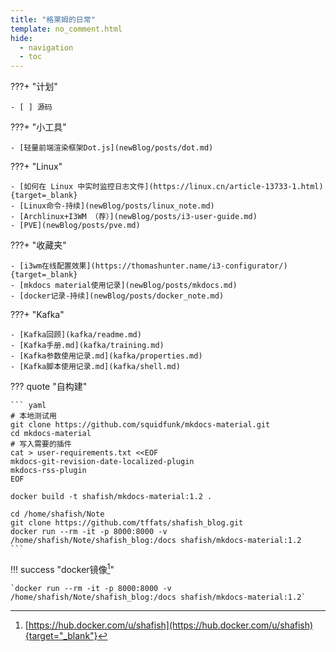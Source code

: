 ```yaml
---
title: "格莱姆的日常"
template: no_comment.html
hide:
  - navigation
  - toc
---
```


???+ "计划"

    - [ ] 源码

???+ "小工具"

    - [轻量前端渲染框架Dot.js](newBlog/posts/dot.md)

???+ "Linux"

    - [如何在 Linux 中实时监控日志文件](https://linux.cn/article-13733-1.html){target=_blank}
    - [Linux命令-持续](newBlog/posts/linux_note.md)
    - [Archlinux+I3WM （荐）](newBlog/posts/i3-user-guide.md)
    - [PVE](newBlog/posts/pve.md)

???+ "收藏夹"

    - [i3wm在线配置效果](https://thomashunter.name/i3-configurator/){target=_blank}
    - [mkdocs material使用记录](newBlog/posts/mkdocs.md)
    - [docker记录-持续](newBlog/posts/docker_note.md)


???+ "Kafka"
    
    - [Kafka回顾](kafka/readme.md)
    - [Kafka手册.md](kafka/training.md)
    - [Kafka参数使用记录.md](kafka/properties.md)
    - [Kafka脚本使用记录.md](kafka/shell.md)

??? quote "自构建"

    ``` yaml
    # 本地测试用
    git clone https://github.com/squidfunk/mkdocs-material.git
    cd mkdocs-material
    # 写入需要的插件
    cat > user-requirements.txt <<EOF
    mkdocs-git-revision-date-localized-plugin
    mkdocs-rss-plugin
    EOF

    docker build -t shafish/mkdocs-material:1.2 .

    cd /home/shafish/Note
    git clone https://github.com/tffats/shafish_blog.git
    docker run --rm -it -p 8000:8000 -v /home/shafish/Note/shafish_blog:/docs shafish/mkdocs-material:1.2
    ```

!!! success "docker镜像[^1]"

    `docker run --rm -it -p 8000:8000 -v /home/shafish/Note/shafish_blog:/docs shafish/mkdocs-material:1.2`

[^1]: [https://hub.docker.com/u/shafish](https://hub.docker.com/u/shafish){target="_blank"}